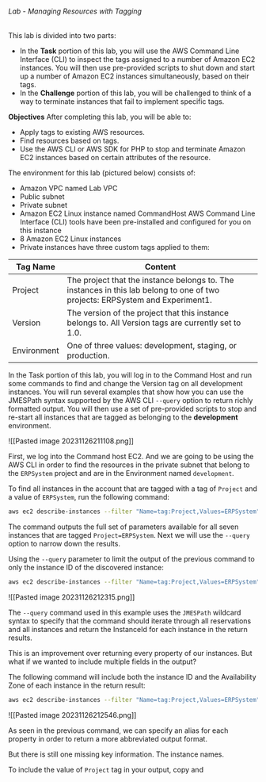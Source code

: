 ###### Lab - Managing Resources with Tagging

This lab is divided into two parts:
- In the **Task** portion of this lab, you will use the AWS Command Line Interface (CLI) to inspect the tags assigned to a number of Amazon EC2 instances. You will then use pre-provided scripts to shut down and start up a number of Amazon EC2 instances simultaneously, based on their tags.
- In the **Challenge** portion of this lab, you will be challenged to think of a way to terminate instances that fail to implement specific tags.

**Objectives** After completing this lab, you will be able to:
- Apply tags to existing AWS resources.
- Find resources based on tags.
- Use the AWS CLI or AWS SDK for PHP to stop and terminate Amazon EC2 instances based on certain attributes of the resource.

The environment for this lab (pictured below) consists of:
- Amazon VPC named Lab VPC
- Public subnet
- Private subnet
- Amazon EC2 Linux instance named CommandHost AWS Command Line Interface (CLI) tools have been pre-installed and configured for you on this instance
- 8 Amazon EC2 Linux instances
- Private instances have three custom tags applied to them:

| Tag Name    | Content                                                                                                                       |
| ----------- | ----------------------------------------------------------------------------------------------------------------------------- |
| Project     | The project that the instance belongs to. The instances in this lab belong to one of two projects: ERPSystem and Experiment1. |
| Version     | The version of the project that this instance belongs to. All Version tags are currently set to 1.0.                          |
| Environment | One of three values: development, staging, or production.                                                                     |


In the Task portion of this lab, you will log in to the Command Host and run some commands to find and change the Version tag on all development instances. You will run several examples that show how you can use the JMESPath syntax supported by the AWS CLI `--query` option to return richly formatted output. You will then use a set of pre-provided scripts to stop and re-start all instances that are tagged as belonging to the **development** environment.

![[Pasted image 20231126211108.png]]

First, we log into the Command host EC2.
And we are going to be using the AWS CLI in order to find the resources in the private subnet that belong to the `ERPSystem` project and are in the Environment named `development`.

To find all instances in the account that are tagged with a tag of `Project` and a value of `ERPSystem`, run the following command:
```bash
aws ec2 describe-instances --filter "Name=tag:Project,Values=ERPSystem"
```

The command outputs the full set of parameters available for all seven instances that are tagged `Project=ERPSystem`. Next we will use the `--query` option to narrow down the results.


Using the `--query` parameter to limit the output of the previous command to only the instance ID of the discovered instance:
```bash
aws ec2 describe-instances --filter "Name=tag:Project,Values=ERPSystem" --query 'Reservations[*].Instances[*].InstanceId'
```
![[Pasted image 20231126212315.png]]

The `--query` command used in this example uses the `JMESPath` wildcard syntax to specify that the command should iterate through all reservations and all instances and return the InstanceId for each instance in the return results.

This is an improvement over returning every property of our instances. 
But what if we wanted to include multiple fields in the output?

The following command will include both the instance ID and the Availability Zone of each instance in the return result:
```bash
aws ec2 describe-instances --filter "Name=tag:Project,Values=ERPSystem" --query 'Reservations[*].Instances[*].{ID:InstanceId,AZ:Placement.AvailabilityZone}'
```
![[Pasted image 20231126212546.png]]

As seen in the previous command, we can specify an alias for each property in order to return a more abbreviated output format.

But there is still one missing key information. The instance names.

To include the value of `Project` tag in your output, copy and 